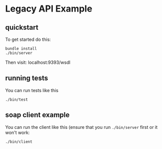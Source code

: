 # Legacy API Example

## quickstart

To get started do this:

    bundle install
    ./bin/server

Then visit: localhost:9393/wsdl

## running tests
You can run tests like this

    ./bin/test

## soap client example

You can run the client like this (ensure that you run `./bin/server` first or it won't work:

    ./bin/client